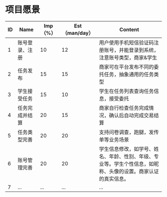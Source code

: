 # 项目愿景

| ID | Name  | Imp（%） | Est（man/day） | Content |
| -- | ------- | ------ | ------ | ------ |
| 1  | 账号登录、注册 | 10 | 12 | 用户使用手机短信验证码注册账号，并能登录到系统，注意账号类型，商家&学生 |
| 2  | 任务发布 | 15 | 15 | 商家可在平台发布不同的委托任务，抽象通用的任务类型 |
| 3  | 学生接受任务 | 15 | 10 | 学生在任务列表查询任务信息，接受委托 |
| 4  | 任务完成并结算 | 20 | 15 | 商家自行检查任务完成情况，确认后自动完成交易结算 |
| 5  | 任务类型完善 | 20 | 20 | 支持问卷调查，跑腿，发传单等业务场景 |
| 6  | 账号管理完善 | 20 | 20 | 学生信息修改，如学号、姓名、年龄、性别、年级、专业等。学生个性信息，如昵称、头像的设置。商家认证的真实信息。 |
| 7  | ... | ... | ... | ... |
